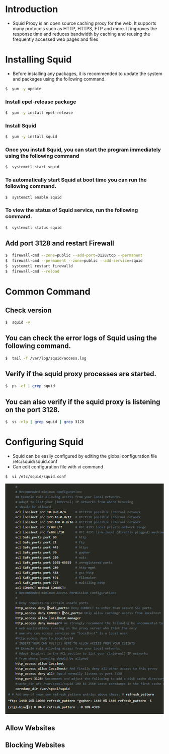# Introduction
* Squid Proxy is an open source caching proxy for the web. It supports many protocols such as HTTP, HTTPS, FTP and more. It improves the response time and reduces bandwidth by caching and reusing the frequently accessed web pages and files

# Installing Squid

* Before installing any packages, it is recommended to update the system and packages using the following command.
```sh
$  yum -y update
```
### Install epel-release package
```sh
$  yum -y install epel-release
```
### Install Squid
```sh
$  yum -y install squid
```
### Once you install Squid, you can start the program immediately using the following command
```sh
$  systemctl start squid
```

### To automatically start Squid at boot time you can run the following command.
```sh
$  systemctl enable squid
```
### To view the status of Squid service, run the following command.
```sh
$  systemctl status squid
```
## Add port 3128 and restart Firewall
```sh
$  firewall-cmd --zone=public --add-port=3128/tcp --permanent
$  firewall-cmd --permanent --zone=public --add-service=squid
$  systemctl restart firewalld
$  firewall-cmd --reload
```
# Common Command
## Check version 
```sh
$  squid -v
```
## You can check the error logs of Squid using the following command.
```sh
$  tail -f /var/log/squid/access.log
```
## Verify if the squid proxy processes are started.
```sh
$  ps -ef | grep squid
```
## You can also verify if the squid proxy is listening on the port 3128.
```sh
$  ss -nlp | grep squid | grep 3128
```
# Configuring Squid
* Squid can be easily configured by editing the global configuration file /etc/squid/squid.conf
* Can edit configuration file with vi command
```sh
$  vi /etc/squid/squid.conf
```
![Configuration File](/images/squid-conf.png "Squid Configuration File")

## Allow Websites

## Blocking Websites
  